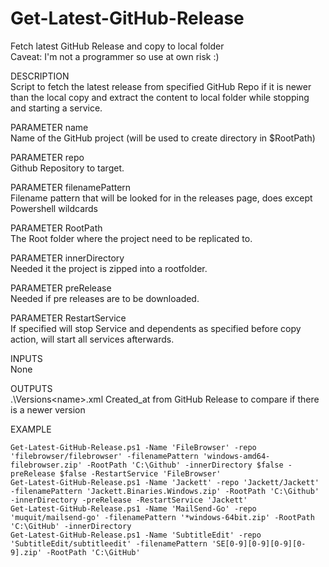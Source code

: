 # Get-Latest-GitHub-Release
Fetch latest GitHub Release and copy to local folder  
Caveat: I'm not a programmer so use at own risk :)

DESCRIPTION  
Script to fetch the latest release from specified GitHub Repo if it is newer than the local copy 
and extract the content to local folder while stopping and starting a service.

PARAMETER name  
Name of the GitHub project (will be used to create directory in $RootPath)

PARAMETER repo  
Github Repository to target.

PARAMETER filenamePattern  
Filename pattern that will be looked for in the releases page, does except Powershell wildcards

PARAMETER RootPath  
The Root folder where the project need to be replicated to.

PARAMETER innerDirectory  
Needed it the project is zipped into a rootfolder.

PARAMETER preRelease  
Needed if pre releases are to be downloaded.

PARAMETER RestartService  
If specified will stop Service and dependents as specified before copy action, will start all services afterwards.

INPUTS  
None
  
OUTPUTS  
.\Versions\<name>.xml Created_at from GitHub Release to compare if there is a newer version

EXAMPLE  
```
Get-Latest-GitHub-Release.ps1 -Name 'FileBrowser' -repo 'filebrowser/filebrowser' -filenamePattern 'windows-amd64-filebrowser.zip' -RootPath 'C:\Github' -innerDirectory $false -preRelease $false -RestartService 'FileBrowser'
Get-Latest-GitHub-Release.ps1 -Name 'Jackett' -repo 'Jackett/Jackett' -filenamePattern 'Jackett.Binaries.Windows.zip' -RootPath 'C:\Github' -innerDirectory -preRelease -RestartService 'Jackett'
Get-Latest-GitHub-Release.ps1 -Name 'MailSend-Go' -repo 'muquit/mailsend-go' -filenamePattern '*windows-64bit.zip' -RootPath 'C:\GitHub' -innerDirectory
Get-Latest-GitHub-Release.ps1 -Name 'SubtitleEdit' -repo 'SubtitleEdit/subtitleedit' -filenamePattern 'SE[0-9][0-9][0-9][0-9].zip' -RootPath 'C:\GitHub'
```
